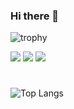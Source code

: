 ### Hi there 👋

<!--
**Imsyp/Imsyp** is a ✨ _special_ ✨ repository because its `README.md` (this file) appears on your GitHub profile.

Here are some ideas to get you started:

- 🔭 I’m currently working on ...
- 🌱 I’m currently learning ...
- 👯 I’m looking to collaborate on ...
- 🤔 I’m looking for help with ...
- 💬 Ask me about ...
- 📫 How to reach me: ...
- 😄 Pronouns: ...
- ⚡ Fun fact: ...
-->

<div align="leading">
	
![trophy](https://github-profile-trophy.vercel.app/?username=Imsyp&no-frame=true&margin-w=3&margin-h=0&rank=SECRET,SSS,SS,S,AAA,AA,A&theme=onedark&no-bg=true)
	
</div>

<a href="https://sypdevlog.tistory.com/" target="_blank"><img src="https://img.shields.io/badge/Blog-000000?style=for-the-badge&logo=tistory&logoColor=FFFFFF"/></a>
<a href="https://www.instagram.com/csmsyp/" target="_blank"><img src="https://img.shields.io/badge/csmsyp-000000?style=for-the-badge&logo=instagram&logoColor=FFB6C1"/></a>
<a href="https://mail.google.com/mail/u/0/?tab=rm&ogbl#inbox?compose=GTvVlcSDZPCFLsbhpscTrhFLzlbJWlxhVrtNjphVXFhzRCSTvtKNslvPMnzGbQkFnppdqLpJSkzTr" target="_blank"><img src="https://img.shields.io/badge/tkddud386@gmail.com-000000?style=for-the-badge&logo=gmail&logoColor=DB4437"/></a>


#
 
   <!-- ![Anurag's github stats](https://github-readme-stats.vercel.app/api?username=Imsyp&theme=flag-india&show_icons=true) -->
   
   <!-- ![graph](http://github-profile-summary-cards.vercel.app/api/cards/profile-details?username=Imsyp&theme=vue) -->
   
   <!-- ![repo](http://github-profile-summary-cards.vercel.app/api/cards/repos-per-language?username=Imsyp) -->
   <!-- ![commit](http://github-profile-summary-cards.vercel.app/api/cards/most-commit-language?username=Imsyp) -->

   ![Top Langs](https://github-readme-stats.vercel.app/api/top-langs/?username=Imsyp&hide_progress=true)
